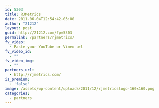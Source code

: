```yaml
---
id: 5303
title: RJMetrics
date: 2011-06-04T12:54:42-03:00
author: "21212"
layout: post
guid: http://21212.com/?p=5303
permalink: /partners/rjmetrics/
fv_video:
  - Paste your YouTube or Vimeo url
fv_video_id:
  - ""
fv_video_img:
  - ""
partners_url:
  - http://rjmetrics.com/
is_premium:
  - 'false'
image: /assets/wp-content/uploads/2011/12/rjmetricslogo-160x160.png
categories:
  - partners
---
```

